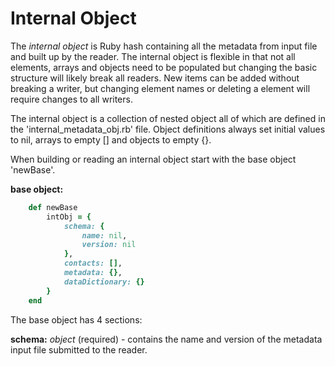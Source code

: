# Internal Object

The *internal object* is Ruby hash containing all the metadata from input file and built up by the reader.  The internal object is flexible in that not all elements, arrays and objects need to be populated but changing the basic structure will likely break all readers.  New items can be added without breaking a writer, but changing element names or deleting a element will require changes to all writers.

The internal object is a collection of nested object all of which are defined in the 'internal_metadata_obj.rb' file.  Object definitions always set initial values to nil, arrays to empty [] and objects to empty {}.

When building or reading an internal object start with the base object 'newBase'.

**base object:**

````ruby
    def newBase
        intObj = {
            schema: {
                name: nil,
                version: nil
            },
            contacts: [],
            metadata: {},
            dataDictionary: {}
        }
    end
````

The base object has 4 sections:

**schema:** *object* (required) - contains the name and version of the metadata input file submitted to the reader.




